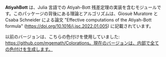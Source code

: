 **AtiyahBott** は、Julia 言語での Atiyah-Bott 残差定理の実装を含むモジュールです。このパッケージの背後にある理論とアルゴリズムは、Giosuè Muratore と Csaba Schneider による論文 "Effective computations of the Atiyah-Bott formula" (https://doi.org/10.1016/j.jsc.2022.01.005) に記載されています。

以前のバージョンは、こちらの色付けを使用していました: https://github.com/mgemath/Colorations。現在のバージョンは、内部で全ての色付けを生成します。
